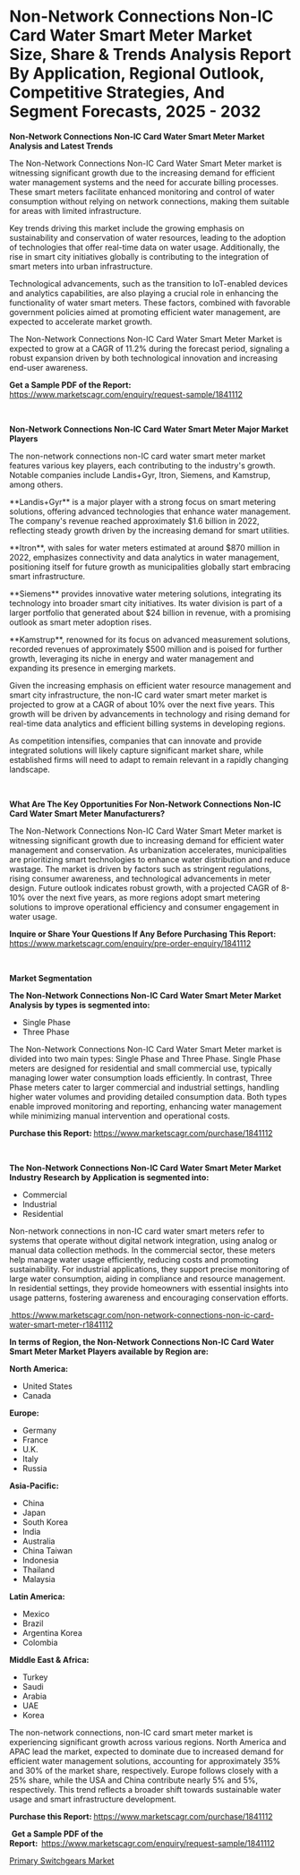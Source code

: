 <p><h1>Non-Network Connections Non-IC Card Water Smart Meter Market Size, Share & Trends Analysis Report By Application, Regional Outlook, Competitive Strategies, And Segment Forecasts, 2025 - 2032</h1></p><p><strong>Non-Network Connections Non-IC Card Water Smart Meter Market Analysis and Latest Trends</strong></p>
<p><p>The Non-Network Connections Non-IC Card Water Smart Meter market is witnessing significant growth due to the increasing demand for efficient water management systems and the need for accurate billing processes. These smart meters facilitate enhanced monitoring and control of water consumption without relying on network connections, making them suitable for areas with limited infrastructure. </p><p>Key trends driving this market include the growing emphasis on sustainability and conservation of water resources, leading to the adoption of technologies that offer real-time data on water usage. Additionally, the rise in smart city initiatives globally is contributing to the integration of smart meters into urban infrastructure. </p><p>Technological advancements, such as the transition to IoT-enabled devices and analytics capabilities, are also playing a crucial role in enhancing the functionality of water smart meters. These factors, combined with favorable government policies aimed at promoting efficient water management, are expected to accelerate market growth.</p><p>The Non-Network Connections Non-IC Card Water Smart Meter Market is expected to grow at a CAGR of 11.2% during the forecast period, signaling a robust expansion driven by both technological innovation and increasing end-user awareness.</p></p>
<p><strong>Get a Sample PDF of the Report:&nbsp;</strong> <a href="https://www.marketscagr.com/enquiry/request-sample/1841112?utm_campaign=3224&utm_medium=2&utm_source=Github&utm_content=ia&utm_term=12042025&utm_id=non-network-connections-non-ic-card-water-smart-meter">https://www.marketscagr.com/enquiry/request-sample/1841112</a></p>
<p>&nbsp;</p>
<p><strong>Non-Network Connections Non-IC Card Water Smart Meter Major Market Players</strong></p>
<p><p>The non-network connections non-IC card water smart meter market features various key players, each contributing to the industry's growth. Notable companies include Landis+Gyr, Itron, Siemens, and Kamstrup, among others.</p><p>**Landis+Gyr** is a major player with a strong focus on smart metering solutions, offering advanced technologies that enhance water management. The company's revenue reached approximately $1.6 billion in 2022, reflecting steady growth driven by the increasing demand for smart utilities.</p><p>**Itron**, with sales for water meters estimated at around $870 million in 2022, emphasizes connectivity and data analytics in water management, positioning itself for future growth as municipalities globally start embracing smart infrastructure.</p><p>**Siemens** provides innovative water metering solutions, integrating its technology into broader smart city initiatives. Its water division is part of a larger portfolio that generated about $24 billion in revenue, with a promising outlook as smart meter adoption rises.</p><p>**Kamstrup**, renowned for its focus on advanced measurement solutions, recorded revenues of approximately $500 million and is poised for further growth, leveraging its niche in energy and water management and expanding its presence in emerging markets.</p><p>Given the increasing emphasis on efficient water resource management and smart city infrastructure, the non-IC card water smart meter market is projected to grow at a CAGR of about 10% over the next five years. This growth will be driven by advancements in technology and rising demand for real-time data analytics and efficient billing systems in developing regions.</p><p>As competition intensifies, companies that can innovate and provide integrated solutions will likely capture significant market share, while established firms will need to adapt to remain relevant in a rapidly changing landscape.</p></p>
<p>&nbsp;</p>
<p><strong>What Are The Key Opportunities For Non-Network Connections Non-IC Card Water Smart Meter Manufacturers?</strong></p>
<p><p>The Non-Network Connections Non-IC Card Water Smart Meter market is witnessing significant growth due to increasing demand for efficient water management and conservation. As urbanization accelerates, municipalities are prioritizing smart technologies to enhance water distribution and reduce wastage. The market is driven by factors such as stringent regulations, rising consumer awareness, and technological advancements in meter design. Future outlook indicates robust growth, with a projected CAGR of 8-10% over the next five years, as more regions adopt smart metering solutions to improve operational efficiency and consumer engagement in water usage.</p></p>
<p><strong>Inquire or Share Your Questions If Any Before Purchasing This Report:</strong> <a href="https://www.marketscagr.com/enquiry/pre-order-enquiry/1841112?utm_campaign=3224&utm_medium=2&utm_source=Github&utm_content=ia&utm_term=12042025&utm_id=non-network-connections-non-ic-card-water-smart-meter">https://www.marketscagr.com/enquiry/pre-order-enquiry/1841112</a></p>
<p>&nbsp;</p>
<p><strong>Market Segmentation</strong></p>
<p><strong>The Non-Network Connections Non-IC Card Water Smart Meter Market Analysis by types is segmented into:</strong></p>
<p><ul><li>Single Phase</li><li>Three Phase</li></ul></p>
<p><p>The Non-Network Connections Non-IC Card Water Smart Meter market is divided into two main types: Single Phase and Three Phase. Single Phase meters are designed for residential and small commercial use, typically managing lower water consumption loads efficiently. In contrast, Three Phase meters cater to larger commercial and industrial settings, handling higher water volumes and providing detailed consumption data. Both types enable improved monitoring and reporting, enhancing water management while minimizing manual intervention and operational costs.</p></p>
<p><strong>Purchase this Report:&nbsp;</strong><a href="https://www.marketscagr.com/purchase/1841112?utm_campaign=3224&utm_medium=2&utm_source=Github&utm_content=ia&utm_term=12042025&utm_id=non-network-connections-non-ic-card-water-smart-meter">https://www.marketscagr.com/purchase/1841112</a></p>
<p>&nbsp;</p>
<p><strong>The Non-Network Connections Non-IC Card Water Smart Meter Market Industry Research by Application is segmented into:</strong></p>
<p><ul><li>Commercial</li><li>Industrial</li><li>Residential</li></ul></p>
<p><p>Non-network connections in non-IC card water smart meters refer to systems that operate without digital network integration, using analog or manual data collection methods. In the commercial sector, these meters help manage water usage efficiently, reducing costs and promoting sustainability. For industrial applications, they support precise monitoring of large water consumption, aiding in compliance and resource management. In residential settings, they provide homeowners with essential insights into usage patterns, fostering awareness and encouraging conservation efforts.</p></p>
<p><a href="https://www.marketscagr.com/non-network-connections-non-ic-card-water-smart-meter-r1841112?utm_campaign=3224&utm_medium=2&utm_source=Github&utm_content=ia&utm_term=12042025&utm_id=non-network-connections-non-ic-card-water-smart-meter">&nbsp;https://www.marketscagr.com/non-network-connections-non-ic-card-water-smart-meter-r1841112</a></p>
<p><strong>In terms of Region, the Non-Network Connections Non-IC Card Water Smart Meter Market Players available by Region are:</strong></p>
<p>
    <p> <strong> North America: </strong>
        <ul>
            <li>United States</li>
            <li>Canada</li>
        </ul>
        </p> 
    <p> <strong> Europe: </strong>
        <ul>
            <li>Germany</li>
            <li>France</li>
            <li>U.K.</li>
            <li>Italy</li>
            <li>Russia</li>
        </ul>
        </p> 
    <p> <strong> Asia-Pacific: </strong>
        <ul>
            <li>China</li>
            <li>Japan</li>
            <li>South Korea</li>
            <li>India</li>
            <li>Australia</li>
            <li>China Taiwan</li>
            <li>Indonesia</li>
            <li>Thailand</li>
            <li>Malaysia</li>
        </ul>
        </p> 
    <p> <strong> Latin America: </strong>
        <ul>
            <li>Mexico</li>
            <li>Brazil</li>
            <li>Argentina Korea</li>
            <li>Colombia</li>
        </ul>
        </p> 
    <p> <strong> Middle East & Africa: </strong>
        <ul>
            <li>Turkey</li>
            <li>Saudi</li>
            <li>Arabia</li>
            <li>UAE</li>
            <li>Korea</li>
        </ul>
    </p>
    </p>
<p><p>The non-network connections, non-IC card smart meter market is experiencing significant growth across various regions. North America and APAC lead the market, expected to dominate due to increased demand for efficient water management solutions, accounting for approximately 35% and 30% of the market share, respectively. Europe follows closely with a 25% share, while the USA and China contribute nearly 5% and 5%, respectively. This trend reflects a broader shift towards sustainable water usage and smart infrastructure development.</p></p>
<p><strong>Purchase this Report: </strong><a href="https://www.marketscagr.com/purchase/1841112?utm_campaign=3224&utm_medium=2&utm_source=Github&utm_content=ia&utm_term=12042025&utm_id=non-network-connections-non-ic-card-water-smart-meter">https://www.marketscagr.com/purchase/1841112</a></p>
<p>&nbsp;<strong>Get a Sample PDF of the Report:&nbsp;&nbsp;</strong><a href="https://www.marketscagr.com/enquiry/request-sample/1841112?utm_campaign=3224&utm_medium=2&utm_source=Github&utm_content=ia&utm_term=12042025&utm_id=non-network-connections-non-ic-card-water-smart-meter">https://www.marketscagr.com/enquiry/request-sample/1841112</a></p>
<p><strong></strong></p>
<p><p><a href="https://github.com/kakeryttri0c/Market-Research-Report-List-1/blob/main/primary-switchgears-market.md?utm_campaign=3224&utm_medium=2&utm_source=Github&utm_content=ia&utm_term=12042025&utm_id=non-network-connections-non-ic-card-water-smart-meter">Primary Switchgears Market</a></p></p>